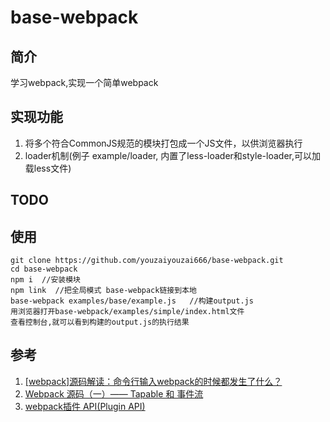 # base-webpack

## 简介
学习webpack,实现一个简单webpack

## 实现功能
1. 将多个符合CommonJS规范的模块打包成一个JS文件，以供浏览器执行
2. loader机制(例子 example/loader, 内置了less-loader和style-loader,可以加载less文件)

## TODO


## 使用
```
git clone https://github.com/youzaiyouzai666/base-webpack.git
cd base-webpack
npm i  //安装模块
npm link  //把全局模式 base-webpack链接到本地
base-webpack examples/base/example.js   //构建output.js
用浏览器打开base-webpack/examples/simple/index.html文件
查看控制台,就可以看到构建的output.js的执行结果
 ```


## 参考
1. [[webpack]源码解读：命令行输入webpack的时候都发生了什么？](https://github.com/DDFE/DDFE-blog/issues/12)
2. [Webpack 源码（一）—— Tapable 和 事件流](https://segmentfault.com/a/1190000008060440)
3. [webpack插件 API(Plugin API)](https://doc.webpack-china.org/api/plugins/)